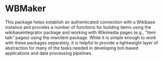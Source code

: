 # WBMaker
This package helps establish an authenticated connection with a Wikibase instance and provides a number of functions for building items using the wikibaseintegrator package and working with Wikimedia pages (e.g., "item talk" pages) using the mwclient package. While it is simple enough to work with these packages separately, it is helpful to provide a lightweight layer of abstraction for many of the tasks needed in developing bot-based applications and data processing pipelines.